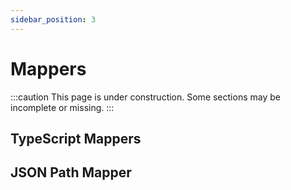 ```yaml
---
sidebar_position: 3
---
```


# Mappers

:::caution
This page is under construction. Some sections may be incomplete or missing.
:::

## TypeScript Mappers

## JSON Path Mapper

